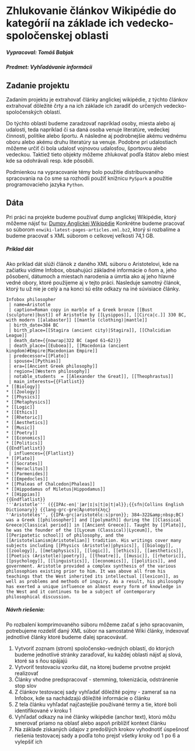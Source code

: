 # Zhlukovanie článkov Wikipédie do kategórií na základe ich vedecko-spoločenskej oblasti

##### Vypracoval: Tomáš Babjak
##### Predmet: Vyhľadávanie informácii

## Zadanie projektu

Zadaním projektu je extrahovať články anglickej wikipédie, z týchto článkov extrahovať dôležité črty a na ich základe ich zaradiť do určených vedecko-spoločenských oblastí.

Do týchto oblastí budeme zaradzovať napríklad osoby, miesta alebo aj udalosti, teda napríklad či sa daná osoba venuje literatúre, vedeckej činnosti, politike alebo športu. A následne aj podrobnejšie akému vednému oboru alebo akému druhu literatúry sa venuje. Podobne pri udalostiach môžeme určiť či bola udalosť vojnovou udalosťou, športovou alebo vedeckou. Taktiež tieto objekty môžeme zhlukovať podľa štátov alebo miest kde sa odohrávali resp. kde pôsobili.

Podmienkou na vypracovanie témy bolo použitie distribuovaného spracovania na čo sme sa rozhodli použiť knižnicu `PySpark` a použitie programovacieho jazyka `Python`.

## Dáta 

Pri práci na projekte budeme používať dump anglickej Wikipédie, ktorý môžeme nájsť tu: [Dumpy Anglickej Wikipédie](dumps.wikimedia.org/enwiki/latest) 
Konkrétne budeme pracovať so súborom `enwiki-latest-pages-articles.xml.bz2`, ktorý si rozbalíme a budeme pracovať s XML súborom o celkovej veľkosti 74,1 GB.

##### Príklad dát
Ako príklad dát slúži článok z daného XML súboru o Aristotelovi, kde na začiatku vidíme Infobox, obsahujúci základné informácie o ňom a, jeho pôsobení, dátumoch a miestach narodenia a úmrtia ako aj jeho hlavné vedné obory, ktoré použijeme aj v tejto práci. Nasleduje samotný článok, ktorý tu už nie je celý a na konci sú ešte odkazy na iné súvisiace články.
```
Infobox philosopher
 | name=Aristotle
 | caption=Roman copy in marble of a Greek bronze [[Bust (sculpture)|bust]] of Aristotle by [[Lysippos]], [[Circa|c.]] 330 BC, with modern [[alabaster]] [[mantle (clothing)|mantle]]
 | birth_date=384 BC
 | birth_place=[[Stagira (ancient city)|Stagira]], [[Chalcidian League]]
 | death_date={{nowrap|322 BC (aged 61–62)}}
 | death_place=[[Euboea]], [[Macedonia (ancient kingdom)#Empire|Macedonian Empire]]
 | predecessor=[[Plato]]
 | spouse=[[Pythias]]
 | era=[[Ancient Greek philosophy]]
 | region=[[Western philosophy]]
 | notable_students  = [[Alexander the Great]], [[Theophrastus]]
 | main_interests={{Flatlist}}
* [[Biology]]
* [[Zoology]]
* [[Physics]]
* [[Metaphysics]]
* [[Logic]]
* [[Ethics]]
* [[Rhetoric]]
* [[Aesthetics]]
* [[Music]]
* [[Poetry]]
* [[Economics]]
* [[Politics]]
{{Endflatlist}}
 | influences={{Flatlist}}
* [[Plato]]
* [[Socrates]]
* [[Heraclitus]]
* [[Parmenides]]
* [[Empedocles]]
* [[Phaleas of Chalcedon|Phaleas]]
* [[Hippodamus of Miletus|Hippodamus]]
* [[Hippias]]
{{Endflatlist}}
'''Aristotle''' ({{IPAc-en|ˈ|ær|ɪ|s|t|ɒ|t|əl}};{{sfn|Collins English Dictionary}} {{lang-grc-gre|Ἀριστοτέλης}
''Aristotélēs'', {{IPA-grc|aristotélɛːs|pron}}; 384–322&amp;nbsp;BC) was a Greek [[philosopher]] and [[polymath]] during the [[Classical Greece|Classical period]] in [[Ancient Greece]]. Taught by [[Plato]], he was the founder of the [[Lyceum (Classical)|Lyceum]], the [[Peripatetic school]] of philosophy, and the [[Aristotelianism|Aristotelian]] tradition. His writings cover many subjects including [[Physics (Aristotle)|physics]], [[biology]], [[zoology]], [[metaphysics]], [[logic]], [[ethics]], [[aesthetics]], [[Poetics (Aristotle)|poetry]], [[theatre]], [[music]], [[rhetoric]], [[psychology]], [[linguistics]], [[economics]], [[politics]], and government. Aristotle provided a complex synthesis of the various philosophies existing prior to him. It was above all from his teachings that the West inherited its intellectual [[lexicon]], as well as problems and methods of inquiry. As a result, his philosophy has exerted a unique influence on almost every form of knowledge in the West and it continues to be a subject of contemporary philosophical discussion.
```

##### Návrh riešenia:

Po rozbalení komprimovaného súboru môžeme začať s jeho spracovaním, potrebujeme rozdeliť daný XML súbor na samostatné Wiki články, indexovať jednotlivé články ktoré budeme ďalej spracovávať.

1. Vytvoriť zoznam (strom) spoločensko-vedných oblastí, do ktorých budeme jednotlivé stránky zaraďovať, ku každej oblasti nájsť aj slová, ktoré sa s ňou spájajú
2. Vytvoriť testovaciu vzorku dát, na ktorej budeme prvotne projekt realizovať
3. Články vhodne predspracovať - stemming, tokenizácia, odstránenie stop slov
4. Z článkov testovacej sady vyhľadať dôležité pojmy - zamerať sa na Infobox, kde sa nachádzajú dôležité informácie o článku
5. Z tela článku vyhľadať najčastejšie používané termy a tie, ktoré boli identifikované v kroku 1
6. Vyhľadať odkazy na iné články wikipédie (anchor text), ktorú môžu smerovať priamo na oblasť alebo aspoň priblížiť kontext článku
7. Na základe získaných údajov z predošlých krokov vyhodnotiť úspešnosť riešenia testovacej sady a podľa toho prejsť všetky kroky od 1 po 6 a vylepšiť ich

